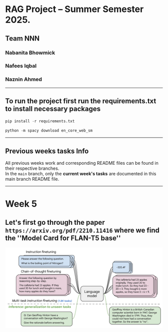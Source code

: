 # RAG Project – Summer Semester 2025. 
## Team NNN
### Nabanita Bhowmick
### Nafees Iqbal
### Naznin Ahmed

---

## To run the project first run the requirements.txt to install necessary packages
```python 
pip install -r requirements.txt
```
```python 
python -m spacy download en_core_web_sm
```


---

## Previous weeks tasks Info

All previous weeks work and corresponding README files can be found in their respective branches.  
In the `main` branch, only the **current week's tasks** are documented in this main branch README file.

---

# Week 5

## Let's first go through the paper `https://arxiv.org/pdf/2210.11416` where we find the ''Model Card for FLAN-T5 base''

![model card 1](https://github.com/nafees-iqbal/NLProc-Proj-M-SS25/blob/main/images/flan2_architecture.jpg?raw=true)